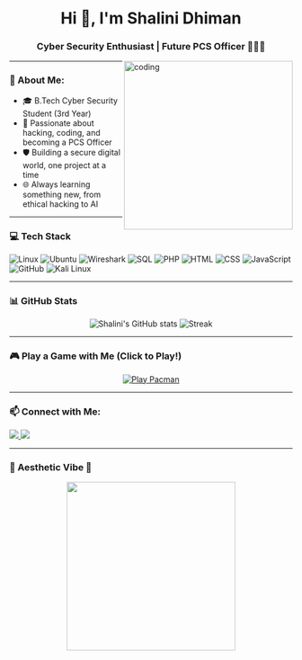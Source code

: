 <h1 align="center">Hi 👋, I'm Shalini Dhiman</h1>
<h3 align="center">Cyber Security Enthusiast | Future PCS Officer 👩‍💻🎯</h3>

<img align="right" alt="coding" width="300" src="https://media.giphy.com/media/UQJlOEcprf9bU2Znto/giphy.gif">

---

### 🌟 About Me:
- 🎓 B.Tech Cyber Security Student (3rd Year)
- 🌸 Passionate about hacking, coding, and becoming a PCS Officer
- 🛡️ Building a secure digital world, one project at a time
- 🌐 Always learning something new, from ethical hacking to AI

---

### 💻 Tech Stack

<p align="left">
  <img src="https://img.icons8.com/color/48/000000/linux.png" alt="Linux"/>
  <img src="https://img.icons8.com/color/48/000000/ubuntu.png" alt="Ubuntu"/>
  <img src="https://img.icons8.com/external-tal-revivo-color-tal-revivo/48/null/external-wireshark-is-a-free-and-open-source-packet-analyzer-logo-color-tal-revivo.png" alt="Wireshark"/>
  <img src="https://img.icons8.com/color/48/000000/mysql-logo.png" alt="SQL"/>
  <img src="https://img.icons8.com/officel/48/php-logo.png" alt="PHP"/>
  <img src="https://img.icons8.com/color/48/000000/html-5--v1.png" alt="HTML"/>
  <img src="https://img.icons8.com/color/48/000000/css3.png" alt="CSS"/>
  <img src="https://img.icons8.com/color/48/000000/javascript.png" alt="JavaScript"/>
  <img src="https://img.icons8.com/fluency/48/github.png" alt="GitHub"/>
  <img src="https://img.icons8.com/fluency/48/kali-linux.png" alt="Kali Linux"/>
</p>

---

### 📊 GitHub Stats

<p align="center">
  <img src="https://github-readme-stats.vercel.app/api?username=shahi0121&show_icons=true&theme=radical" alt="Shalini's GitHub stats" />
  <img src="https://github-readme-streak-stats.herokuapp.com/?user=shahi0121&theme=radical" alt="Streak" />
</p>

---

### 🎮 Play a Game with Me (Click to Play!)

<p align="center">
  <a href="https://game.gil.icu/pacman/" target="_blank">
    <img src="https://readme-typing-svg.demolab.com?font=Fira+Code&pause=1000&width=435&lines=🎮+Let's+play+PACMAN+for+fun!" alt="Play Pacman"/>
  </a>
</p>

---

### 📫 Connect with Me:
<p align="left">
  <a href="https://linkedin.com/in/shalini-dhiman-5b9529282" target="_blank">
    <img src="https://img.shields.io/badge/LinkedIn-blue?style=for-the-badge&logo=linkedin" />
  </a>
  <a href="https://github.com/shahi0121" target="_blank">
    <img src="https://img.shields.io/badge/GitHub-100000?style=for-the-badge&logo=github&logoColor=white" />
  </a>
</p>

---

### 🌸 Aesthetic Vibe 💖
<p align="center">
  <img src="https://media.giphy.com/media/v1.Y2lkPTc5MGI3NjExbWY0bXBiOG9hZWYzMGhxcnU2MW4xY3RhOHY4N2pzNHQzY2ZkMGRobCZlcD12MV9naWZzX3NlYXJjaCZjdD1n/kH2fA22Pp0E8a/giphy.gif" width="300">
</p>
